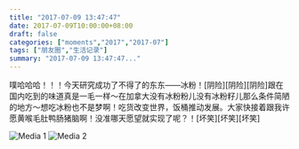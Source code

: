 ```yaml
---
title: "2017-07-09 13:47:47"
date: 2017-07-09T10:00:00+08:00
draft: false
categories: ["moments","2017","2017-07"]
tags: ["朋友圈","生活记录"]
summary: "2017-07-09 13:47:47..."
---
```


噗哈哈哈！！！今天研究成功了不得了的东东——冰粉！[阴险][阴险][阴险]跟在国内吃到的味道真是一毛一样～在加拿大没有冰粉粉儿没有冰粉籽儿那么条件简陋的地方～想吃冰粉也不是梦啊！吃货改变世界，饭桶推动发展。大家快接着跟我许愿黄喉毛肚鸭肠猪脑啊！没准哪天愿望就实现了呢？！[坏笑][坏笑][坏笑]

![Media 1](/Moments/photos/2017-07-09/201707091347470.jpg)
![Media 2](/Moments/photos/2017-07-09/201707091347471.jpg)

